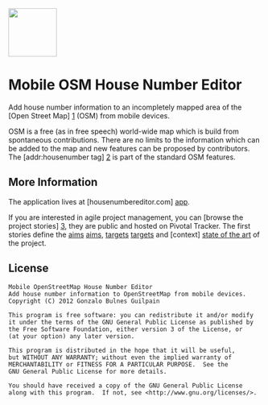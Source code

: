 <img src="https://gonzalobulnes.com/shared/isotype-96.png" alt="" height="96" width="96" />

Mobile OSM House Number Editor
==============================

Add house number information to an incompletely mapped area of the [Open Street Map] [1] (OSM) from mobile devices.

OSM is a free (as in free speech) world-wide map which is build from spontaneous contributions. There are no limits to the information which can be added to the map and new features can be proposed by contributors.
The [addr:housenumber tag] [2] is part of the standard OSM features.

  [1]: http://www.openstreetmap.org
  [2]: http://wiki.openstreetmap.org/wiki/Key:addr:housenumber

## More Information

The application lives at [housenumbereditor.com] [app].

If you are interested in agile project management, you can [browse the project stories] [3], they are public and hosted on Pivotal Tracker. The first stories define the [aims] [aims], [targets] [targets] and [context] [state of the art] of the project.

  [app]: http://housenumbereditor.com
  [3]: https://www.pivotaltracker.com/projects/344383 "Mobile OSM House Number Editor is agile!"
  [aims]: https://www.pivotaltracker.com/story/show/16704761
  [targets]: https://www.pivotaltracker.com/story/show/16715837
  [state of the art]: https://www.pivotaltracker.com/story/show/16714677

## License

    Mobile OpenStreetMap House Number Editor
    Add house number information to OpenStreetMap from mobile devices.
    Copyright (C) 2012 Gonzalo Bulnes Guilpain

    This program is free software: you can redistribute it and/or modify
    it under the terms of the GNU General Public License as published by
    the Free Software Foundation, either version 3 of the License, or
    (at your option) any later version.

    This program is distributed in the hope that it will be useful,
    but WITHOUT ANY WARRANTY; without even the implied warranty of
    MERCHANTABILITY or FITNESS FOR A PARTICULAR PURPOSE.  See the
    GNU General Public License for more details.

    You should have received a copy of the GNU General Public License
    along with this program.  If not, see <http://www.gnu.org/licenses/>.
